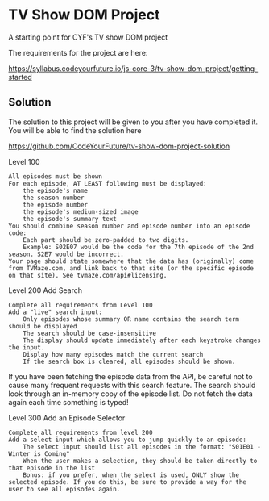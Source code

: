 # TV Show DOM Project

A starting point for CYF's TV show DOM project

The requirements for the project are here:

https://syllabus.codeyourfuture.io/js-core-3/tv-show-dom-project/getting-started

## Solution

The solution to this project will be given to you after you have completed it. You will be able to find the solution here

https://github.com/CodeYourFuture/tv-show-dom-project-solution


Level 100

    All episodes must be shown
    For each episode, AT LEAST following must be displayed:
        the episode's name
        the season number
        the episode number
        the episode's medium-sized image
        the episode's summary text
    You should combine season number and episode number into an episode code:
        Each part should be zero-padded to two digits.
        Example: S02E07 would be the code for the 7th episode of the 2nd season. S2E7 would be incorrect.
    Your page should state somewhere that the data has (originally) come from TVMaze.com, and link back to that site (or the specific episode on that site). See tvmaze.com/api#licensing.


Level 200
Add Search

    Complete all requirements from Level 100
    Add a "live" search input:
        Only episodes whose summary OR name contains the search term should be displayed
        The search should be case-insensitive
        The display should update immediately after each keystroke changes the input.
        Display how many episodes match the current search
        If the search box is cleared, all episodes should be shown.

If you have been fetching the episode data from the API, be careful not to cause many frequent requests with this search feature. The search should look through an in-memory copy of the episode list. Do not fetch the data again each time something is typed!


Level 300
Add an Episode Selector

    Complete all requirements from level 200
    Add a select input which allows you to jump quickly to an episode:
        The select input should list all episodes in the format: "S01E01 - Winter is Coming"
        When the user makes a selection, they should be taken directly to that episode in the list
        Bonus: if you prefer, when the select is used, ONLY show the selected episode. If you do this, be sure to provide a way for the user to see all episodes again.